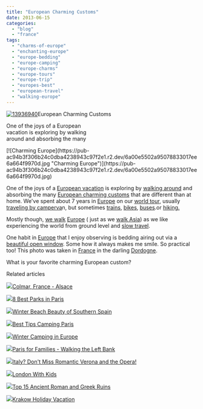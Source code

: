 ```yaml
---
title: "European Charming Customs"
date: 2013-06-15
categories: 
  - "blog"
  - "france"
tags: 
  - "charms-of-europe"
  - "enchanting-europe"
  - "europe-bedding"
  - "europe-camping"
  - "europe-charms"
  - "europe-tours"
  - "europe-trip"
  - "europes-best"
  - "european-travel"
  - "walking-europe"
---
```


[![13936940](https://pub-ac94b3f306b24c0dba4238943c97f2e1.r2.dev/6a00e5502a95078833017ee6a663db970d.jpg "13936940")](https://pub-ac94b3f306b24c0dba4238943c97f2e1.r2.dev/6a00e5502a95078833017ee6a663db970d.jpg)European Charming Customs  
  
One of the joys of a European  
vacation is exploring by walking  
around and absorbing the many

<!--more--> [![Charming Europe](https://pub-ac94b3f306b24c0dba4238943c97f2e1.r2.dev/6a00e5502a95078833017ee6a664f9970d.jpg "Charming Europe")](https://pub-ac94b3f306b24c0dba4238943c97f2e1.r2.dev/6a00e5502a95078833017ee6a664f9970d.jpg)  
  
One of the joys of a [European vacation](http://soultravelers3new.local/2012/02/5-best-european-family-vacations.html "best european vacation") is exploring by [walking around](http://soultravelers3new.local/2012/05/paris-for-families-walking-the-left-bank.html "walking paris") and absorbing the many [European charming customs](http://soultravelers3new.local/2013/04/rustic-europe-driving-over-lemons-country.html "rustic europe") that are different than at home. We've spent about 7 years in [Europe](http://soultravelers3new.local/2013/02/only-place-in-europe-to-swim-with-dolphins-portugal.html "europe swim with dolphins") on our [world tour,](http://soultravelers3new.local/2012/01/amazing-family-world-tour.html " family world tour") usually [traveling by camperva](http://soultravelers3new.local/2012/07/travelling-traveling-around-europe-in-a-campervan.html "traveling europe in a campervan")n, but sometimes [trains](http://soultravelers3new.local/2013/05/train-travel-in-europe-with-kids.html "trains in europe"), [bikes](http://soultravelers3new.local/2009/05/biking-st-emilion-bordeaux-vineyards-in-france-wine-country.html "biking bordeaux"), [buses](http://soultravelers3new.local/2007/07/bus-on-ferry-to.html "buses in Turkey").or [hiking.](http://soultravelers3new.local/2011/09/hiking-and-biking-ireland.html "hiking biking ireland")  
  
Mostly though, [we walk](http://soultravelers3new.local/2012/08/exercise-and-travel-how-to-stay-in-shape-while-traveling.html "fitness and travel") [Europe](http://soultravelers3new.local/2010/05/camping-europe-in-a-motorhome-rv-5-best-sites-roadtrip-europe-family-travel-budget-best-price.html "camping europe") ( just as we [walk Asia](http://soultravelers3new.local/2012/08/walking-in-asia.html "walk asia")) as we like experiencing the world from ground level and [slow travel](http://soultravelers3new.local/2011/11/slow-travel.html "slow travel").  
  
One habit in [Europe](http://soultravelers3new.local/2010/06/grand-tour-europe-iv-family-travel-extended-vacation-road-trip-summer-holiday-abroad.html "Europe grand tour") that I enjoy observing is bedding airing out via a [beautiful open window](http://soultravelers3new.local/2010/08/beautiful-photo-of-southern-france-uzes-provence-near-pont-du-gard-photography-europe-window.html "beautiful window europe"). Some how it always makes me smile. So practical too! This photo was taken in [France](http://soultravelers3new.local/2012/09/europe-road-trip-a-drive-through-france-provence-to-dordogne-via-photos-family-travel.html "france road trip") in the darling [Dordogne](http://soultravelers3new.local/2010/07/darling-dordogne-vacation-holiday-for-families-in-france.html "dordogne family holiday and vacation").  
  
What is your favorite charming European custom?  
  

Related articles

[![](http://i.zemanta.com/145601713_80_80.jpg)](http://soultravelers3new.local/2013/02/colmar-france-alsace.html)[Colmar, France - Alsace](http://soultravelers3new.local/2013/02/colmar-france-alsace.html)

[![](http://i.zemanta.com/106344107_80_80.jpg)](http://soultravelers3new.local/2012/08/best-paris-parks-gardens-and-fountains.html)[8 Best Parks in Paris](http://soultravelers3new.local/2012/08/best-paris-parks-gardens-and-fountains.html)

[![](http://i.zemanta.com/122660819_80_80.jpg)](http://soultravelers3new.local/2012/11/winter-beach-beauty-of-southern-spain.html)[Winter Beach Beauty of Southern Spain](http://soultravelers3new.local/2012/11/winter-beach-beauty-of-southern-spain.html)

[![](http://i.zemanta.com/174499943_80_80.jpg)](http://soultravelers3new.local/2013/06/best-tips-camping-paris.html)[Best Tips Camping Paris](http://soultravelers3new.local/2013/06/best-tips-camping-paris.html)

[![](http://i.zemanta.com/146676524_80_80.jpg)](http://soultravelers3new.local/2013/02/winter-camping-in-europe.html)[Winter Camping in Europe](http://soultravelers3new.local/2013/02/winter-camping-in-europe.html)

[![](http://i.zemanta.com/88253261_80_80.jpg)](http://soultravelers3new.local/2012/05/paris-for-families-walking-the-left-bank.html)[Paris for Families - Walking the Left Bank](http://soultravelers3new.local/2012/05/paris-for-families-walking-the-left-bank.html)

[![](http://i.zemanta.com/117954986_80_80.jpg)](http://soultravelers3new.local/2012/10/italy-dont-miss-romantic-verona-and-the-opera-.html)[Italy? Don't Miss Romantic Verona and the Opera!](http://soultravelers3new.local/2012/10/italy-dont-miss-romantic-verona-and-the-opera-.html)

[![](http://i.zemanta.com/171461671_80_80.jpg)](http://soultravelers3new.local/2013/05/london-with-kids.html)[London With Kids](http://soultravelers3new.local/2013/05/london-with-kids.html)

[![](http://i.zemanta.com/151690941_80_80.jpg)](http://soultravelers3new.local/2013/03/best-places-to-visit-ancient-roman-and-greek-ruins.html)[Top 15 Ancient Roman and Greek Ruins](http://soultravelers3new.local/2013/03/best-places-to-visit-ancient-roman-and-greek-ruins.html)

[![](http://i.zemanta.com/102070393_80_80.jpg)](http://soultravelers3new.local/2012/07/krakow-holiday-vacation.html)[Krakow Holiday Vacation](http://soultravelers3new.local/2012/07/krakow-holiday-vacation.html)
